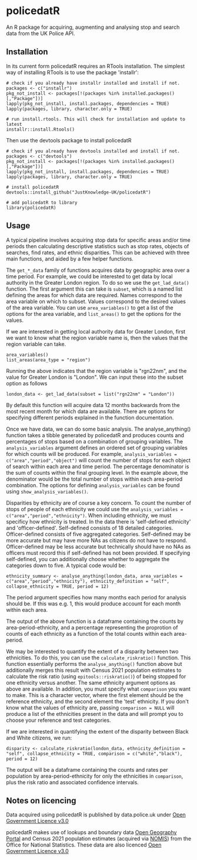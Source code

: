 # policedatR

An R package for acquiring, augmenting and analysing stop and search data from the UK Police API.

## Installation

In its current form policedatR requires an RTools installation. The simplest way of installing RTools is to use the package 'installr':

```
# check if you already have installr installed and install if not.
packages <- c("installr")
pkg_not_install <- packages[!(packages %in% installed.packages()[,"Package"])]
lapply(pkg_not_install, install.packages, dependencies = TRUE)
lapply(packages, library, character.only = TRUE)

# run install.rtools. This will check for installation and update to latest
installr::install.Rtools()
```

Then use the devtools package to install policedatR

```
# check if you already have devtools installed and install if not.
packages <- c("devtools")
pkg_not_install <- packages[!(packages %in% installed.packages()[,"Package"])]
lapply(pkg_not_install, install.packages, dependencies = TRUE)
lapply(packages, library, character.only = TRUE)

# install policedatR
devtools::install_github("JustKnowledge-UK/policedatR")

# add policedatR to library
library(policedatR)
```

## Usage

A typical pipeline involves acquiring stop data for specific areas and/or time periods then calculating descriptive statistics such as stop rates, objects of searches, find rates, and ethnic disparities. This can be achieved with three main functions, and aided by a few helper functions.

The `get_*_data` family of functions acquires data by geographic area over a time period. For example, we could be interested to get data by local authority in the Greater London region. To do so we use the `get_lad_data()` function. The first argument this can take is `subset`, which is a named list defining the areas for which data are required. Names correspond to the area variable on which to subset. Values correspond to the desired values of the area variable. You can use `area_variables()` to get a list of the options for the area variable, and `list_areas()` to get the options for the values. 

If we are interested in getting local authority data for Greater London, first we want to know what the region variable name is, then the values that the region variable can take. 

```
area_variables()
list_areas(area_type = "region")
```

Running the above indicates that the region variable is "rgn22nm", and the value for Greater London is "London". We can input these into the subset option as follows

```
london_data <- get_lad_data(subset = list("rgn22nm" = "London"))
```

By default this function will acquire data 12 months backwards from the most recent month for which data are available. There are options for specifying different periods explained in the function documentation.

Once we have data, we can do some basic analysis. The analyse_anything() function takes a tibble generated by policedatR and produces counts and percentages of stops based on a combination of grouping variables. The `analysis_variables` argument defines an ordered set of grouping variables for which counts will be produced. For example, ⁠`analysis_variables = c("area","period","object")` will count the number of stops for each object of search within each area and time period. The percentage denominator is the sum of counts within the final grouping level. In the example above, the denominator would be the total number of stops within each area-period combination. The options for defining `analysis_variables` can be found using `show_analysis_variables()`.

Disparities by ethnicity are of course a key concern. To count the number of stops of people of each ethnicity we could use the `analysis_variables = c("area","period","ethnicity")`. When including ethnicity, we must specificy how ethnicity is treated. In the data there is 'self-defined ethnicity' and 'officer-defined'. Self-defined consists of 18 detailed categories. Officer-defined consists of five aggregated categories. Self-defined may be more accurate but may have more NAs as citizens do not have to respond. Officer-defined may be less accurate but technically should have no NAs as officers must record this if self-defined has not been provided. If specifying self-defined, you can additionally choose whether to aggregate the categories down to five. A typical code would be:

```
ethnicity_summary <- analyse_anything(london_data, area_variables = c("area","period","ethnicity"), ethnicity_definition = "self", collapse_ethnicity = TRUE, period = 12)
```

The period argument specifies how many months each period for analysis should be. If this was e.g. 1, this would produce account for each month within each area.

The output of the above function is a dataframe containing the counts by area-period-ethnicity, and a percentage representing the proprotion of counts of each ethnicity as a function of the total counts within each area-period.

We may be interested to quantify the extent of a disparity between two ethnicities. To do this, you can use the `calculate_riskratio()` function. This function essentially performs the `analyse_anything()` function above but additionally merges this result with Census 2021 population estimates to calculate the risk ratio (using `epitools::riskratio()`) of being stopped for one ethnicity versus another. The same ethnicity argument options as above are available. In addition, you must specify what `comparison` you want to make. This is a character vector, where the first element should be the reference ethnicity, and the second element the 'test' ethnicity. If you don't know what the values of ethnicity are, passing `comparison = NULL` will produce a list of the ethnicities present in the data and will prompt you to choose your reference and test categories.

If we are interested in quantifying the extent of the disparity between Black and White citizens, we run:

```
disparity <- calculate_riskratio(london_data, ethnicity_definition = "self", collapse_ethnicity = TRUE, comparison = c("white","black"), period = 12)
```

The output will be a dataframe containing the counts and rates per population by area-period-ethnicity for only the ethnicities in `comparison`, plus the risk ratio and associated confidence intervals.


## Notes on licencing

Data acquired using policedatR is published by data.police.uk under [Open Government Licence v3.0](https://www.nationalarchives.gov.uk/doc/open-government-licence/version/3/)

policedatR makes use of lookups and boundary data [Open Geography Portal](https://geoportal.statistics.gov.uk/) and Census 2021 population estimates (acquired via [NOMIS](https://www.nomisweb.co.uk/)) from the Office for National Statistics. These data are also licenced [Open Government Licence v3.0](https://www.nationalarchives.gov.uk/doc/open-government-licence/version/3/)
